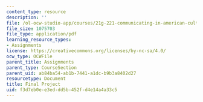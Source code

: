 ```yaml
---
content_type: resource
description: ''
file: /ol-ocw-studio-app/courses/21g-221-communicating-in-american-culture-s-spring-2019/f3d7eb0ee3eddd5b452fd4e14a4a33c5_MIT21G_221S19_finalproject.pdf
file_size: 1075703
file_type: application/pdf
learning_resource_types:
- Assignments
license: https://creativecommons.org/licenses/by-nc-sa/4.0/
ocw_type: OCWFile
parent_title: Assignments
parent_type: CourseSection
parent_uid: ab84ba54-ab1b-7441-a1dc-b9b3a8402d27
resourcetype: Document
title: Final Project
uid: f3d7eb0e-e3ed-dd5b-452f-d4e14a4a33c5
---
```

